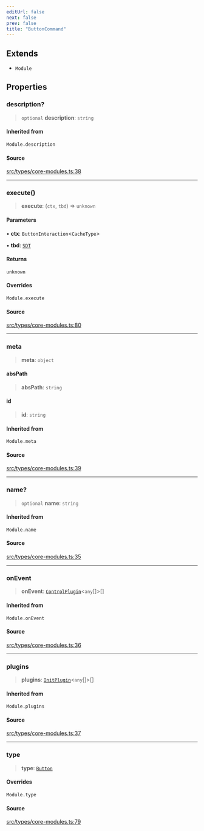 ```yaml
---
editUrl: false
next: false
prev: false
title: "ButtonCommand"
---
```


## Extends

- `Module`

## Properties

### description?

> `optional` **description**: `string`

#### Inherited from

`Module.description`

#### Source

[src/types/core-modules.ts:38](https://github.com/sern-handler/handler/blob/2120b18c4e53e298bc3568422781c1bda05a7177/src/types/core-modules.ts#L38)

***

### execute()

> **execute**: (`ctx`, `tbd`) => `unknown`

#### Parameters

• **ctx**: `ButtonInteraction`\<`CacheType`\>

• **tbd**: [`SDT`](/v4/api/type-aliases/sdt/)

#### Returns

`unknown`

#### Overrides

`Module.execute`

#### Source

[src/types/core-modules.ts:80](https://github.com/sern-handler/handler/blob/2120b18c4e53e298bc3568422781c1bda05a7177/src/types/core-modules.ts#L80)

***

### meta

> **meta**: `object`

#### absPath

> **absPath**: `string`

#### id

> **id**: `string`

#### Inherited from

`Module.meta`

#### Source

[src/types/core-modules.ts:39](https://github.com/sern-handler/handler/blob/2120b18c4e53e298bc3568422781c1bda05a7177/src/types/core-modules.ts#L39)

***

### name?

> `optional` **name**: `string`

#### Inherited from

`Module.name`

#### Source

[src/types/core-modules.ts:35](https://github.com/sern-handler/handler/blob/2120b18c4e53e298bc3568422781c1bda05a7177/src/types/core-modules.ts#L35)

***

### onEvent

> **onEvent**: [`ControlPlugin`](/v4/api/interfaces/controlplugin/)\<`any`[]\>[]

#### Inherited from

`Module.onEvent`

#### Source

[src/types/core-modules.ts:36](https://github.com/sern-handler/handler/blob/2120b18c4e53e298bc3568422781c1bda05a7177/src/types/core-modules.ts#L36)

***

### plugins

> **plugins**: [`InitPlugin`](/v4/api/interfaces/initplugin/)\<`any`[]\>[]

#### Inherited from

`Module.plugins`

#### Source

[src/types/core-modules.ts:37](https://github.com/sern-handler/handler/blob/2120b18c4e53e298bc3568422781c1bda05a7177/src/types/core-modules.ts#L37)

***

### type

> **type**: [`Button`](/v4/api/enumerations/commandtype/#button)

#### Overrides

`Module.type`

#### Source

[src/types/core-modules.ts:79](https://github.com/sern-handler/handler/blob/2120b18c4e53e298bc3568422781c1bda05a7177/src/types/core-modules.ts#L79)
